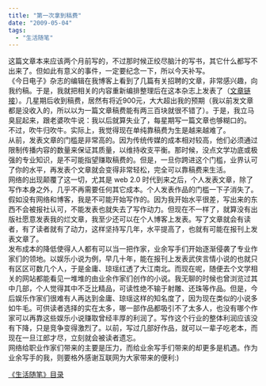 ```yaml
---
title: "第一次拿到稿费"
date: "2009-05-04"
tags: 
  - "生活随笔"
---
```


这篇文章本来应该两个月前写的，不过那时候正绞尽脑汁的写书，其它什么都写不出来了。但如此有意义的事件，一定要纪念一下，所以今天补写。  
《今日电子》杂志的编辑在我博客上看到了几篇有关招聘的文章，非常感兴趣，向我约稿。于是，我就把相关的内容重新编排整理后在这本杂志上发表了（[文章链接](http://jrdz.qikan.com/ArticleView.aspx?titleid=jrdz20090225)）。几星期后收到稿费，居然有将近900元，大大超出我的预期（我以前发文章都是没收入的，所以以为一篇文章稿费能有两三百块就很不错了）。于是，我立马臭屁起来，跟老婆吹牛说：我以后就算失业了，每星期写一篇文章也够糊口的。  
不过，吹牛归吹牛。实际上，我觉得现在单纯靠稿费为生是越来越难了。  
从前，发表文章的门槛是非常高的。因为传统传媒的成本相对较高，他们必须通过限制传播内容的数量来保证其质量，以维持收支平衡。那时候，没点文学功底或极强的专业知识，是不可能指望赚取稿费的。但是，一旦你跨进这个门槛，业界认可了你的水平，再发表个文章就会变得非常轻松，完全可以靠稿费来生活。  
网络的出现颠覆了这一切，尤其是 web 2.0 时代到来之后，个人发表文章，除了写作本身之外，几乎不再需要任何其它成本。个人发表作品的门槛一下子消失了。假如没有网络和博客，我是不可能开始写作的。因为我开始水平很差，写出来的东西不会被报社认可，不能发表也就失去了写作动力。但现在不一样了，就算没有出版社愿意发表我的烂文章，我至少还可以在个人博客上发表。写了文章就会有读者，有了读者就有了动力，这样坚持写几年，水平提高了，也就有可能在报刊上发表文章了。  
发布成本的降低使得人人都有可以当一把作家，业余写手们开始逐渐侵袭了专业作家们的领地。以娱乐小说为例，早几十年，能在报刊上发表武侠言情小说的也就只有区区可数几个人，于是金庸、琼瑶红透了大江南北。而现在呢，随便去个文学相关的网站都能看见一堆堆的由业余作家们创作的小说。我无聊的时候也曾浏览过其中几部，个人觉得其中不乏比精品，可读性绝不输于射雕、还珠等作品。但是，今后娱乐作家们很难有人再达到金庸、琼瑶这样的知名度了，因为现在类似的小说多如牛毛。可供读者选择的实在太多，哪一部作品都吸引不了太多人，也没有哪个作家可以再靠这些娱乐小说赚取曾经丰厚的利润了。写作这个行业的整体利润应该没有下降，只是竞争变得激烈了。以前，写过几部好作品，就可以一辈子吃老本，而现在一旦江郎才尽，立刻就会被读者遗忘。  
网络给职业作家们带来的主要是压力，而给业余写手们带来的却更多是机遇。作为业余写手的我，则要格外感谢互联网为大家带来的便利:)

[](mmm2009-04-15_11.25/mmm2008-11-07_18.20/mmm2008-07-24_12.50/Blog/cns!1pU-rgQVTuuWM1TX8W8PfmDA!1123.entry)[《生活随笔》目录](http://ruanqizhen.spaces.live.com/Blog/cns!1pU-rgQVTuuWM1TX8W8PfmDA!1123.entry)
